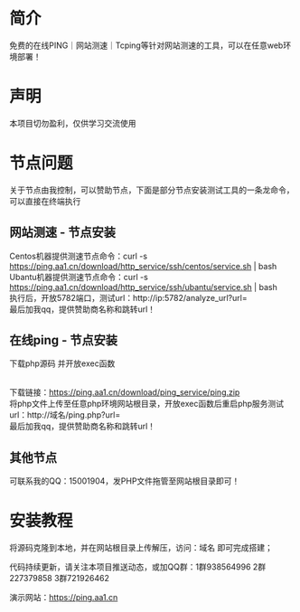 # 简介
免费的在线PING｜网站测速｜Tcping等针对网站测速的工具，可以在任意web环境部署！
# 声明
本项目切勿盈利，仅供学习交流使用
# 节点问题
关于节点由我控制，可以赞助节点，下面是部分节点安装测试工具的一条龙命令，可以直接在终端执行
## 网站测速 - 节点安装
Centos机器提供测速节点命令：curl -s https://ping.aa1.cn/download/http_service/ssh/centos/service.sh | bash
<br>Ubantu机器提供测速节点命令：curl -s https://ping.aa1.cn/download/http_service/ssh/ubantu/service.sh | bash
<br>执行后，开放5782端口，测试url：http://ip:5782/analyze_url?url=
<br>最后加我qq，提供赞助商名称和跳转url！

## 在线ping - 节点安装
下载php源码 并开放exec函数

<br>下载链接：https://ping.aa1.cn/download/ping_service/ping.zip
<br>将php文件上传至任意php环境网站根目录，开放exec函数后重启php服务测试url：http://域名/ping.php?url=
<br>最后加我qq，提供赞助商名称和跳转url！


## 其他节点
可联系我的QQ：15001904，发PHP文件拖管至网站根目录即可！
# 安装教程
将源码克隆到本地，并在网站根目录上传解压，访问：域名 即可完成搭建；

代码持续更新，请关注本项目推送动态，或加QQ群：1群938564996 2群227379858 3群721926462

演示网站：https://ping.aa1.cn


